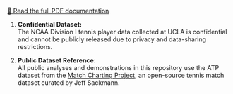[📄 Read the full PDF documentation](Tennis_Paper.pdf)

1. **Confidential Dataset:**  
   The NCAA Division I tennis player data collected at UCLA is confidential and cannot be publicly released due to privacy and data-sharing restrictions.

2. **Public Dataset Reference:**  
   All public analyses and demonstrations in this repository use the ATP dataset from the [Match Charting Project](https://github.com/JeffSackmann/tennis_MatchChartingProject), an open-source tennis match dataset curated by Jeff Sackmann.
